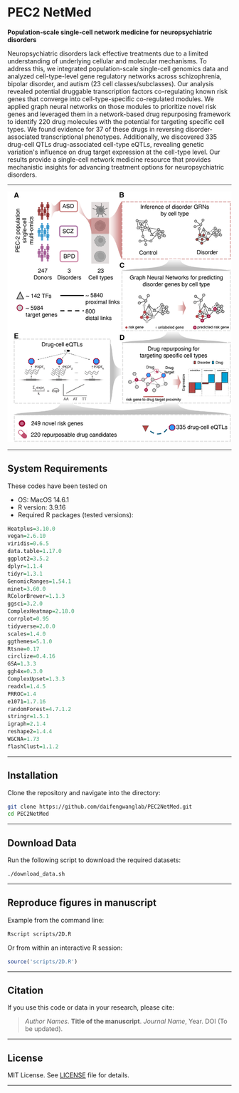# PEC2 NetMed

**Population-scale single-cell network medicine for neuropsychiatric disorders**

Neuropsychiatric disorders lack effective treatments due to a limited understanding of underlying cellular and molecular mechanisms. To address this, we integrated population-scale single-cell genomics data and analyzed cell-type-level gene regulatory networks across schizophrenia, bipolar disorder, and autism (23 cell classes/subclasses). Our analysis revealed potential druggable transcription factors co-regulating known risk genes that converge into cell-type-specific co-regulated modules. We applied graph neural networks on those modules to prioritize novel risk genes and leveraged them in a network-based drug repurposing framework to identify 220 drug molecules with the potential for targeting specific cell types. We found evidence for 37 of these drugs in reversing disorder-associated transcriptional phenotypes. Additionally, we discovered 335 drug-cell QTLs drug-associated cell-type eQTLs, revealing genetic variation's influence on drug target expression at the cell-type level. Our results provide a single-cell network medicine resource that provides mechanistic insights for advancing treatment options for neuropsychiatric disorders.

---
![Figure1](Figure1.png)

---

## System Requirements

These codes have been tested on
- OS: MacOS 14.6.1
- R version: 3.9.16  
- Required R packages (tested versions):

```r
Heatplus=3.10.0
vegan=2.6.10
viridis=0.6.5
data.table=1.17.0
ggplot2=3.5.2
dplyr=1.1.4
tidyr=1.3.1
GenomicRanges=1.54.1
minet=3.60.0
RColorBrewer=1.1.3
ggsci=3.2.0
ComplexHeatmap=2.18.0
corrplot=0.95
tidyverse=2.0.0
scales=1.4.0
ggthemes=5.1.0
Rtsne=0.17
circlize=0.4.16
GSA=1.3.3
ggh4x=0.3.0
ComplexUpset=1.3.3
readxl=1.4.5
PRROC=1.4
e1071=1.7.16
randomForest=4.7.1.2
stringr=1.5.1
igraph=2.1.4
reshape2=1.4.4
WGCNA=1.73
flashClust=1.1.2
```

---

## Installation

Clone the repository and navigate into the directory:

```bash
git clone https://github.com/daifengwanglab/PEC2NetMed.git
cd PEC2NetMed
```

---

## Download Data

Run the following script to download the required datasets:

```bash
./download_data.sh
```

---

## Reproduce figures in manuscript
Example from the command line:

```bash
Rscript scripts/2D.R
```

Or from within an interactive R session:

```r
source('scripts/2D.R')
```

---

## Citation

If you use this code or data in your research, please cite:

> _Author Names_. **Title of the manuscript**. _Journal Name_, Year. DOI (To be updated).

---

## License

MIT License. See [LICENSE](LICENSE) file for details.

---
